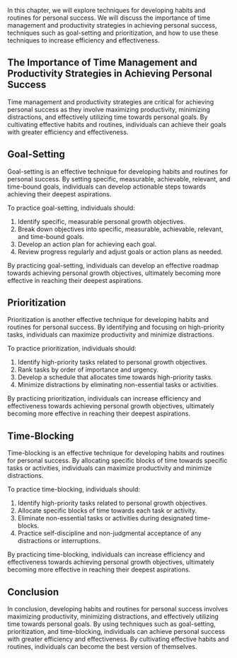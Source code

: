 
In this chapter, we will explore techniques for developing habits and routines for personal success. We will discuss the importance of time management and productivity strategies in achieving personal success, techniques such as goal-setting and prioritization, and how to use these techniques to increase efficiency and effectiveness.

The Importance of Time Management and Productivity Strategies in Achieving Personal Success
-------------------------------------------------------------------------------------------

Time management and productivity strategies are critical for achieving personal success as they involve maximizing productivity, minimizing distractions, and effectively utilizing time towards personal goals. By cultivating effective habits and routines, individuals can achieve their goals with greater efficiency and effectiveness.

Goal-Setting
------------

Goal-setting is an effective technique for developing habits and routines for personal success. By setting specific, measurable, achievable, relevant, and time-bound goals, individuals can develop actionable steps towards achieving their deepest aspirations.

To practice goal-setting, individuals should:

1. Identify specific, measurable personal growth objectives.
2. Break down objectives into specific, measurable, achievable, relevant, and time-bound goals.
3. Develop an action plan for achieving each goal.
4. Review progress regularly and adjust goals or action plans as needed.

By practicing goal-setting, individuals can develop an effective roadmap towards achieving personal growth objectives, ultimately becoming more effective in reaching their deepest aspirations.

Prioritization
--------------

Prioritization is another effective technique for developing habits and routines for personal success. By identifying and focusing on high-priority tasks, individuals can maximize productivity and minimize distractions.

To practice prioritization, individuals should:

1. Identify high-priority tasks related to personal growth objectives.
2. Rank tasks by order of importance and urgency.
3. Develop a schedule that allocates time towards high-priority tasks.
4. Minimize distractions by eliminating non-essential tasks or activities.

By practicing prioritization, individuals can increase efficiency and effectiveness towards achieving personal growth objectives, ultimately becoming more effective in reaching their deepest aspirations.

Time-Blocking
-------------

Time-blocking is an effective technique for developing habits and routines for personal success. By allocating specific blocks of time towards specific tasks or activities, individuals can maximize productivity and minimize distractions.

To practice time-blocking, individuals should:

1. Identify high-priority tasks related to personal growth objectives.
2. Allocate specific blocks of time towards each task or activity.
3. Eliminate non-essential tasks or activities during designated time-blocks.
4. Practice self-discipline and non-judgmental acceptance of any distractions or interruptions.

By practicing time-blocking, individuals can increase efficiency and effectiveness towards achieving personal growth objectives, ultimately becoming more effective in reaching their deepest aspirations.

Conclusion
----------

In conclusion, developing habits and routines for personal success involves maximizing productivity, minimizing distractions, and effectively utilizing time towards personal goals. By using techniques such as goal-setting, prioritization, and time-blocking, individuals can achieve personal success with greater efficiency and effectiveness. By cultivating effective habits and routines, individuals can become the best version of themselves.
